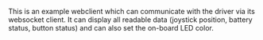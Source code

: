 This is an example webclient which can communicate with the driver via its websocket client.
It can display all readable data (joystick position, battery status, button status) and can also set the on-board LED color.
